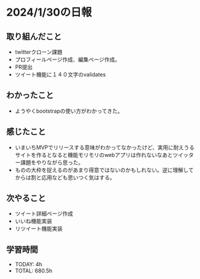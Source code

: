 # 2024/1/30の日報

## 取り組んだこと
- twitterクローン課題
- プロフィールページ作成、編集ページ作成。
- PR提出
- ツイート機能に１４０文字のvalidates

## わかったこと
- ようやくbootstrapの使い方がわかってきた。


## 感じたこと
- いまいちMVPでリリースする意味がわかってなかったけど、実用に耐えうるサイトを作るとなると機能モリモリのwebアプリは作れないなあとツイッター課題をやりながら思った。
- ものの大枠を捉えるのがあまり得意ではないのかもしれない。逆に理解してからは割と応用なども思いつく気はする。


## 次やること
- ツイート詳細ページ作成
- いいね機能実装
- リツイート機能実装


## 学習時間
- TODAY: 4h
- TOTAL: 680.5h
